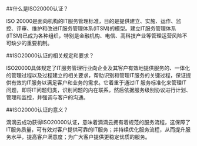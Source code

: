 ##什么是ISO20000认证？

ISO 20000是面向机构的IT服务管理标准，目的是提供建立、实施、运作、监控、评审、维护和改进IT服务管理体系(ITSM)的模型。建立IT服务管理体系(ITSM)已成为各种组织，特别是金融机构、电信、高科技产业等管理运营风险不可缺少的重要机制。

##ISO20000认证的相关规定和要求？

ISO20000具体规定了IT服务管理行业向企业及其客户有效地提供服务的、一体化的管理过程以及过程建立的相关要求，帮助识别和管理IT服务的关键过程，保证提供有效的IT服务以满足客户和业务的需求。它着重于通过IT 服务标准化来管理IT问题，即将IT问题归类，识别问题的内在联系，然后依据服务级别协议进行计划、管理和监控，并强调与客户的沟通。

##ISO20000认证的意义？

滴滴云成功获得ISO20000认证，意味着滴滴云拥有着规范的服务流程，这保障了IT服务质量，可有效对客户提供可靠的IT服务；并持续优化服务流程，从而提升服务水平，提高客户满意度；为广大客户提供更稳定优质的服务。